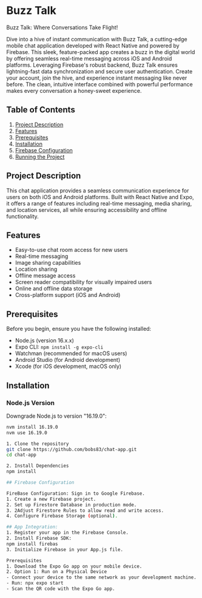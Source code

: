 # Buzz Talk

Buzz Talk: Where Conversations Take Flight!

Dive into a hive of instant communication with Buzz Talk, a cutting-edge mobile chat application developed with React Native and powered by Firebase. This sleek, feature-packed app creates a buzz in the digital world by offering seamless real-time messaging across iOS and Android platforms. Leveraging Firebase's robust backend, Buzz Talk ensures lightning-fast data synchronization and secure user authentication. Create your account, join the hive, and experience instant messaging like never before. The clean, intuitive interface combined with powerful performance makes every conversation a honey-sweet experience.




## Table of Contents

1. [Project Description](#project-description)
2. [Features](#features)
3. [Prerequisites](#prerequisites)
4. [Installation](#installation)
5. [Firebase Configuration](#firebase-configuration)
6. [Running the Project](#running-the-project)

## Project Description

This chat application provides a seamless communication experience for users on both iOS and Android platforms. Built with React Native and Expo, it offers a range of features including real-time messaging, media sharing, and location services, all while ensuring accessibility and offline functionality.

## Features

- Easy-to-use chat room access for new users
- Real-time messaging
- Image sharing capabilities
- Location sharing
- Offline message access
- Screen reader compatibility for visually impaired users
- Online and offline data storage
- Cross-platform support (iOS and Android)

## Prerequisites

Before you begin, ensure you have the following installed:

- Node.js (version 16.x.x)
- Expo CLI: `npm install -g expo-cli`
- Watchman (recommended for macOS users)
- Android Studio (for Android development)
- Xcode (for iOS development, macOS only)

## Installation

### Node.js Version

Downgrade Node.js to version "16.19.0":

```bash
nvm install 16.19.0
nvm use 16.19.0

1. Clone the repository
git clone https://github.com/bobs83/chat-app.git
cd chat-app

2. Install Dependencies
npm install

## Firebase Configuration

FireBase Configuration: Sign in to Google Firebase.
1. Create a new Firebase project.
2. Set up Firestore Database in production mode.
3. 2Adjust Firestore Rules to allow read and write access.
4. Configure Firebase Storage (optional).

## App Integration:
1. Register your app in the Firebase Console.
2. Install Firebase SDK:
npm install firebas
3. Initialize Firebase in your App.js file.

Prerequisites
1. Download the Expo Go app on your mobile device.
2. Option 1: Run on a Physical Device
- Connect your device to the same network as your development machine.
- Run: npx expo start
- Scan the QR code with the Expo Go app.
```

